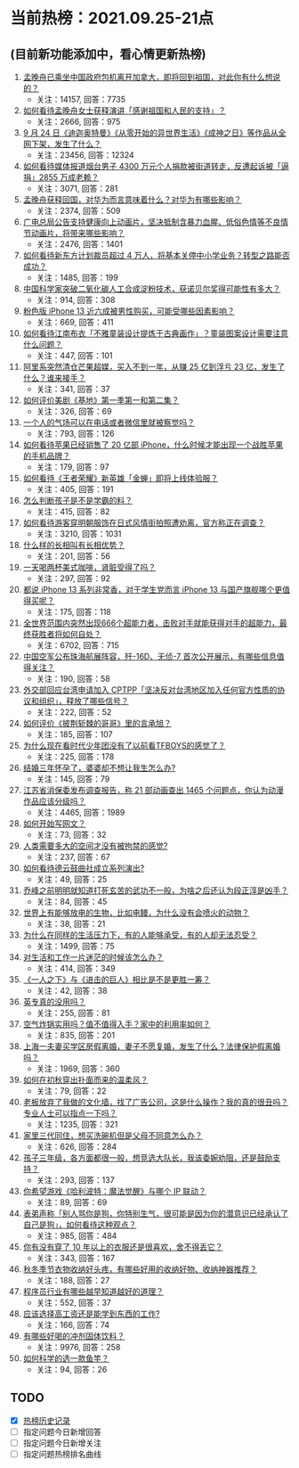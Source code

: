 # 当前热榜：2021.09.25-21点
## (目前新功能添加中，看心情更新热榜)
1. [孟晚舟已乘坐中国政府包机离开加拿大，即将回到祖国，对此你有什么想说的？](https://www.zhihu.com/question/488879903)
    * 关注：14157, 回答：7735
2. [如何看待孟晚舟女士获释演讲「感谢祖国和人民的支持」？](https://www.zhihu.com/question/488903191)
    * 关注：2666, 回答：975
3. [9 月 24 日《迪迦奥特曼》《从零开始的异世界生活》《成神之日》等作品从全网下架，发生了什么？](https://www.zhihu.com/question/488696458)
    * 关注：23456, 回答：12324
4. [如何看待媒体报道烟台男子 4300 万元个人捐款被街道转走，反遭起诉被「逼捐」2855 万成老赖？](https://www.zhihu.com/question/488609889)
    * 关注：3071, 回答：281
5. [孟晚舟获释回国，对华为而言意味着什么？对华为有哪些影响？](https://www.zhihu.com/question/488891947)
    * 关注：2374, 回答：509
6. [广电总局公告支持健康向上动画片，坚决抵制含暴力血腥、低俗色情等不良情节动画片，将带来哪些影响？](https://www.zhihu.com/question/488853309)
    * 关注：2476, 回答：1401
7. [如何看待新东方计划裁员超过 4 万人，将基本关停中小学业务？转型之路能否成功？](https://www.zhihu.com/question/488790800)
    * 关注：1485, 回答：199
8. [中国科学家突破二氧化碳人工合成淀粉技术，获诺贝尔奖得可能性有多大？](https://www.zhihu.com/question/488693911)
    * 关注：914, 回答：308
9. [粉色版 iPhone 13 近六成被男性购买，可能受哪些因素影响？](https://www.zhihu.com/question/488752767)
    * 关注：669, 回答：411
10. [如何看待江南布衣「不雅童装设计提炼于古典画作」？童装图案设计需要注意什么问题？](https://www.zhihu.com/question/488693729)
    * 关注：447, 回答：101
11. [阿里系突然清仓芒果超媒，买入不到一年，从赚 25 亿到浮亏 23 亿，发生了什么？谁来接手？](https://www.zhihu.com/question/488649681)
    * 关注：341, 回答：37
12. [如何评价美剧《基地》第一季第一和第二集？](https://www.zhihu.com/question/488726351)
    * 关注：326, 回答：69
13. [一个人的气场可以在电话或者微信里就被察觉吗？](https://www.zhihu.com/question/463964995)
    * 关注：793, 回答：126
14. [如何看待苹果已经销售了 20 亿部 iPhone，什么时候才能出现一个战胜苹果的手机品牌？](https://www.zhihu.com/question/488492252)
    * 关注：179, 回答：97
15. [如何看待《王者荣耀》新英雄「金蝉」即将上线体验服？](https://www.zhihu.com/question/488802730)
    * 关注：405, 回答：191
16. [怎么判断孩子是不是学霸的料？](https://www.zhihu.com/question/487414207)
    * 关注：415, 回答：82
17. [如何看待游客穿明朝服饰在日式风情街拍照遭劝离，官方称正在调查？](https://www.zhihu.com/question/488290408)
    * 关注：3210, 回答：1031
18. [什么样的长相叫有长相优势？](https://www.zhihu.com/question/488737569)
    * 关注：201, 回答：56
19. [一天喝两杯美式咖啡，肾脏受得了吗？](https://www.zhihu.com/question/448884034)
    * 关注：297, 回答：92
20. [都说 iPhone 13 系列非常香，对于学生党而言 iPhone 13 与国产旗舰哪个更值得买呢？](https://www.zhihu.com/question/488120490)
    * 关注：175, 回答：118
21. [全世界范围内突然出现666个超能力者，击败对手就能获得对手的超能力，最终获胜者将如何自处？](https://www.zhihu.com/question/59098468)
    * 关注：6702, 回答：715
22. [中国空军公布珠海航展阵容，歼-16D、无侦-7 首次公开展示，有哪些信息值得关注？](https://www.zhihu.com/question/488731179)
    * 关注：190, 回答：58
23. [外交部回应台湾申请加入 CPTPP「坚决反对台湾地区加入任何官方性质的协议和组织」，释放了哪些信号？](https://www.zhihu.com/question/488535310)
    * 关注：222, 回答：52
24. [如何评价《披荆斩棘的哥哥》里的言承旭？](https://www.zhihu.com/question/485176286)
    * 关注：185, 回答：107
25. [为什么现在看时代少年团没有了以前看TFBOYS的感觉了？](https://www.zhihu.com/question/478255737)
    * 关注：225, 回答：178
26. [结婚三年怀孕了，婆婆却不想让我生怎么办?](https://www.zhihu.com/question/483321797)
    * 关注：145, 回答：79
27. [江苏省消保委发布调查报告，称 21 部动画查出 1465 个问题点，你认为动漫作品应该分级吗？](https://www.zhihu.com/question/453580740)
    * 关注：4465, 回答：1989
28. [如何开始写网文？](https://www.zhihu.com/question/480720153)
    * 关注：73, 回答：32
29. [人类需要多大的空间才没有被拘禁的感觉?](https://www.zhihu.com/question/488409335)
    * 关注：237, 回答：67
30. [如何看待德云鼓曲社成立系列演出?](https://www.zhihu.com/question/488580967)
    * 关注：49, 回答：25
31. [乔峰之前明明就知道打死玄苦的武功不一般，为啥之后还认为段正淳是凶手？](https://www.zhihu.com/question/482753502)
    * 关注：84, 回答：45
32. [世界上有能够放电的生物，比如电鳗，为什么没有会喷火的动物？](https://www.zhihu.com/question/488621314)
    * 关注：38, 回答：21
33. [为什么在同样的生活压力下，有的人能够承受，有的人却无法忍受？](https://www.zhihu.com/question/29716158)
    * 关注：1499, 回答：75
34. [对生活和工作一片迷茫的时候该怎么办？](https://www.zhihu.com/question/487461174)
    * 关注：414, 回答：349
35. [《一人之下》与《进击的巨人》相比是不是更胜一筹？](https://www.zhihu.com/question/487516862)
    * 关注：42, 回答：38
36. [英专真的没用吗？](https://www.zhihu.com/question/457520992)
    * 关注：255, 回答：81
37. [空气炸锅实用吗？值不值得入手？家中的利用率如何？](https://www.zhihu.com/question/60108615)
    * 关注：835, 回答：201
38. [上海一夫妻买学区房假离婚，妻子不愿复婚，发生了什么？法律保护假离婚吗？](https://www.zhihu.com/question/488707495)
    * 关注：1969, 回答：360
39. [如何在初秋穿出扑面而来的温柔风？](https://www.zhihu.com/question/484339407)
    * 关注：79, 回答：22
40. [老板放弃了我做的文化墙，找了广告公司，这是什么操作？我的真的很丑吗？专业人士可以指点一下吗？](https://www.zhihu.com/question/482631260)
    * 关注：1235, 回答：321
41. [家里三代同住，想买洗碗机但是父母不同意怎么办？](https://www.zhihu.com/question/488092878)
    * 关注：626, 回答：284
42. [孩子三年级，各方面都很一般，想竞选大队长，我该委婉劝阻，还是鼓励支持？](https://www.zhihu.com/question/488281739)
    * 关注：293, 回答：137
43. [你希望游戏《哈利波特：魔法觉醒》与哪个 IP 联动？](https://www.zhihu.com/question/485504221)
    * 关注：89, 回答：69
44. [表弟声称「别人骂你是狗，你特别生气，很可能是因为你的潜意识已经承认了自己是狗」，如何看待这种观点？](https://www.zhihu.com/question/487889102)
    * 关注：985, 回答：484
45. [你有没有穿了 10 年以上的衣服还是很喜欢，舍不得丢它？](https://www.zhihu.com/question/486469860)
    * 关注：343, 回答：167
46. [秋冬季节衣物收纳好头疼，有哪些好用的收纳好物、收纳神器推荐？](https://www.zhihu.com/question/483838031)
    * 关注：188, 回答：27
47. [程序员行业有哪些越早知道越好的道理？](https://www.zhihu.com/question/488337875)
    * 关注：552, 回答：37
48. [应该选择高工资还是能学到东西的工作?](https://www.zhihu.com/question/487740685)
    * 关注：166, 回答：74
49. [有哪些好喝的冲剂固体饮料？](https://www.zhihu.com/question/65141672)
    * 关注：9976, 回答：258
50. [如何科学的选一款鱼竿？](https://www.zhihu.com/question/484416573)
    * 关注：94, 回答：26
## TODO
* [x] [热榜历史记录](hot_history/AllHot.md)
* [ ] 指定问题今日新增回答
* [ ] 指定问题今日新增关注
* [ ] 指定问题热榜排名曲线
